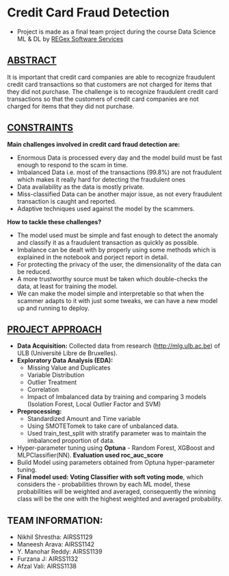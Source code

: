 # Credit Card Fraud Detection
- Project is made as a final team project during the course Data Science ML & DL by [REGex Software Services](https://www.regexsoftware.com/) 

## [ABSTRACT](https://github.com/snikhil17/Credit-Card-Fraud-Detection/tree/main/0.%20Notebooks%20and%20Report)
It is important that credit card companies are able to recognize fraudulent
credit card transactions so that customers are not charged for items that
they did not purchase. The challenge is to recognize fraudulent credit
card transactions so that the customers of credit card companies are not
charged for items that they did not purchase.

## [CONSTRAINTS](https://github.com/snikhil17/Credit-Card-Fraud-Detection/tree/main/0.%20Notebooks%20and%20Report)
**Main challenges involved in credit card fraud detection are:**
- Enormous Data is processed every day and the model build must be fast enough to respond to the scam in time.
- Imbalanced Data i.e. most of the transactions (99.8%) are not fraudulent which makes it really hard for detecting the fraudulent ones
- Data availability as the data is mostly private.
- Miss-classified Data can be another major issue, as not every fraudulent transaction is caught and reported.
- Adaptive techniques used against the model by the scammers.

**How to tackle these challenges?**
- The model used must be simple and fast enough to detect the anomaly and classify it as a fraudulent transaction as quickly as possible.
- Imbalance can be dealt with by properly using some methods which is explained in the notebook and porject report in detail.
- For protecting the privacy of the user, the dimensionality of the data can be reduced.
- A more trustworthy source must be taken which double-checks the data, at least for training the model.
- We can make the model simple and interpretable so that when the scammer adapts to it with just some tweaks, we can have a new model up and running to deploy.

## [PROJECT APPROACH](https://github.com/snikhil17/Credit-Card-Fraud-Detection/tree/main/0.%20Notebooks%20and%20Report)
- **Data Acquisition:** Collected data from research (http://mlg.ulb.ac.be) of ULB (Université Libre de Bruxelles).
- **Exploratory Data Analysis (EDA):**
  - Missing Value and Duplicates
  - Variable Distribution
  - Outlier Treatment
  - Correlation
  - Impact of Imbalanced data by training and comparing 3 models (Isolation Forest, Local Outlier Factor and SVM)
- **Preprocessing:**
  - Standardized Amount and Time variable
  - Using SMOTETomek to take care of unbalanced data.
  - Used train_test_split with stratify parameter was to maintain the imbalanced proportion of data.
- Hyper-parameter tuning using **Optuna** - Random Forest, XGBoost and MLPClassifier(NN). **Evaluation used roc_auc_score**
- Build Model using parameters obtained from Optuna hyper-parameter tuning.
- **Final model used: Voting Classifier with soft voting mode**, which considers the - probabilities thrown by each ML model, these probabilities will be weighted and
averaged, consequently the winning class will be the one with the highest weighted and averaged probability.

## TEAM INFORMATION:
- Nikhil Shrestha: AIRSS1129
- Maneesh Arava: AIRSS1142
- Y. Manohar Reddy: AIRSS1139
- Furzana J: AIRSS1132
- Afzal Vali: AIRSS1138

